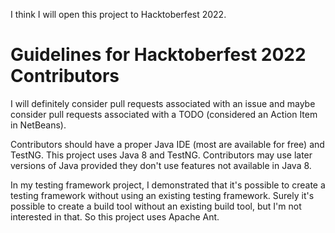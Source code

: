 I think I will open this project to Hacktoberfest 2022.

# Guidelines for Hacktoberfest 2022 Contributors

I will definitely consider pull requests associated with an issue and maybe 
consider pull requests associated with a TODO (considered an Action Item in 
NetBeans).

Contributors should have a proper Java IDE (most are available for free) and 
TestNG. This project uses Java 8 and TestNG. Contributors may use later versions 
of Java provided they don't use features not available in Java 8.

In my testing framework project, I demonstrated that it's possible to create a 
testing framework without using an existing testing framework. Surely it's 
possible to create a build tool without an existing build tool, but I'm not 
interested in that. So this project uses Apache Ant.

